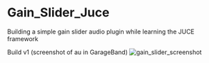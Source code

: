 # Gain_Slider_Juce
Building a simple gain slider audio plugin while learning the JUCE framework

Build v1 (screenshot of au in GarageBand)
![gain_slider_screenshot](https://user-images.githubusercontent.com/25870426/119508827-13a2f200-bd3e-11eb-9a7e-a92de2788172.png)

